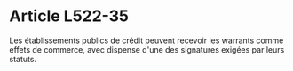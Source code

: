 # Article L522-35

Les établissements publics de crédit peuvent recevoir les warrants comme effets de commerce, avec dispense d'une des signatures exigées par leurs statuts.